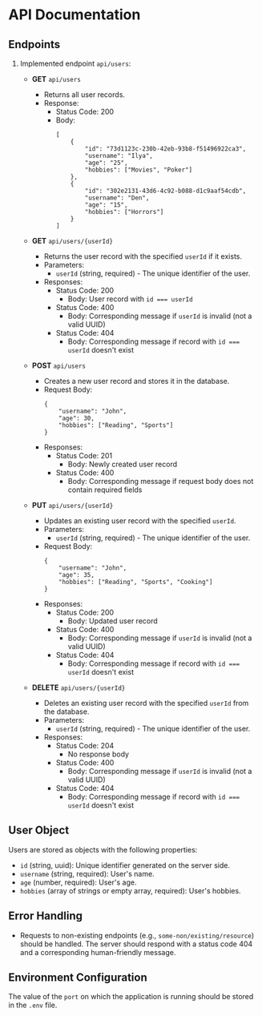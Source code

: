 # API Documentation

## Endpoints

1. Implemented endpoint `api/users`:

   - **GET** `api/users`

     - Returns all user records.
     - Response:
       - Status Code: 200
       - Body:
         ```
         [
             {
                 "id": "73d1123c-230b-42eb-93b8-f51496922ca3",
                 "username": "Ilya",
                 "age": "25",
                 "hobbies": ["Movies", "Poker"]
             },
             {
                 "id": "302e2131-43d6-4c92-b088-d1c9aaf54cdb",
                 "username": "Den",
                 "age": "15",
                 "hobbies": ["Horrors"]
             }
         ]
         ```

   - **GET** `api/users/{userId}`

     - Returns the user record with the specified `userId` if it exists.
     - Parameters:
       - `userId` (string, required) - The unique identifier of the user.
     - Responses:
       - Status Code: 200
         - Body: User record with `id === userId`
       - Status Code: 400
         - Body: Corresponding message if `userId` is invalid (not a valid UUID)
       - Status Code: 404
         - Body: Corresponding message if record with `id === userId` doesn't exist

   - **POST** `api/users`

     - Creates a new user record and stores it in the database.
     - Request Body:
       ```
       {
           "username": "John",
           "age": 30,
           "hobbies": ["Reading", "Sports"]
       }
       ```
     - Responses:
       - Status Code: 201
         - Body: Newly created user record
       - Status Code: 400
         - Body: Corresponding message if request body does not contain required fields

   - **PUT** `api/users/{userId}`

     - Updates an existing user record with the specified `userId`.
     - Parameters:
       - `userId` (string, required) - The unique identifier of the user.
     - Request Body:
       ```
       {
           "username": "John",
           "age": 35,
           "hobbies": ["Reading", "Sports", "Cooking"]
       }
       ```
     - Responses:
       - Status Code: 200
         - Body: Updated user record
       - Status Code: 400
         - Body: Corresponding message if `userId` is invalid (not a valid UUID)
       - Status Code: 404
         - Body: Corresponding message if record with `id === userId` doesn't exist

   - **DELETE** `api/users/{userId}`
     - Deletes an existing user record with the specified `userId` from the database.
     - Parameters:
       - `userId` (string, required) - The unique identifier of the user.
     - Responses:
       - Status Code: 204
         - No response body
       - Status Code: 400
         - Body: Corresponding message if `userId` is invalid (not a valid UUID)
       - Status Code: 404
         - Body: Corresponding message if record with `id === userId` doesn't exist

## User Object

Users are stored as objects with the following properties:

- `id` (string, uuid): Unique identifier generated on the server side.
- `username` (string, required): User's name.
- `age` (number, required): User's age.
- `hobbies` (array of strings or empty array, required): User's hobbies.

## Error Handling

- Requests to non-existing endpoints (e.g., `some-non/existing/resource`) should be handled. The server should respond with a status code 404 and a corresponding human-friendly message.

## Environment Configuration

The value of the `port` on which the application is running should be stored in the `.env` file.
